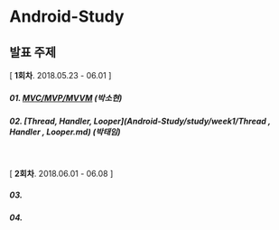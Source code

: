 # Android-Study



## 발표 주제

[ **1회차**. 2018.05.23 - 06.01 ]

##### 01. [MVC/MVP/MVVM](study/week1/android-architecture-pattern.md) (박소현)

##### 02. [Thread, Handler, Looper](Android-Study/study/week1/Thread , Handler , Looper.md) (박태임)

<br />

[ **2회차**. 2018.06.01 - 06.08 ]

##### 03.

##### 04.

